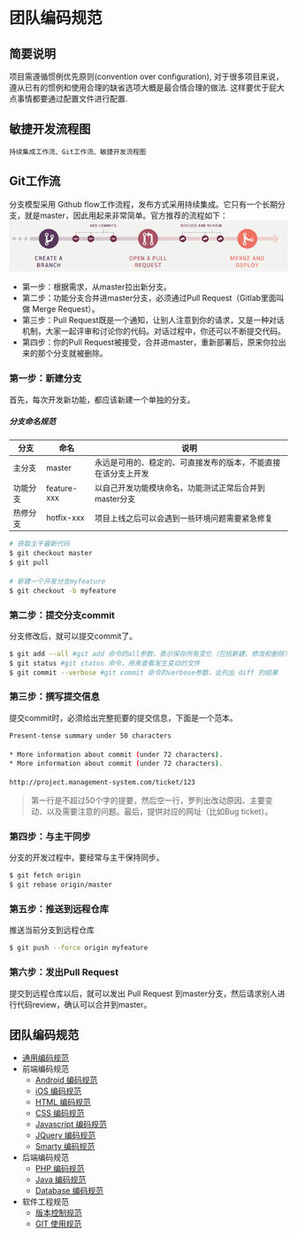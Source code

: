 # 团队编码规范

## 简要说明
   项目需遵循惯例优先原则(convention over configuration), 对于很多项目来说，遵从已有的惯例和使用合理的缺省选项大概是最合情合理的做法. 这样要优于屁大点事情都要通过配置文件进行配置.

## 敏捷开发流程图
    持续集成工作流、Git工作流、敏捷开发流程图

## Git工作流

分支模型采用 Github flow工作流程，发布方式采用持续集成。它只有一个长期分支，就是master，因此用起来非常简单。官方推荐的流程如下：
![](_media/15342999793615.png)

* 第一步：根据需求，从master拉出新分支。
* 第二步：功能分支合并进master分支，必须通过Pull Request（Gitlab里面叫做 Merge Request）。
* 第三步：Pull Request既是一个通知，让别人注意到你的请求，又是一种对话机制，大家一起评审和讨论你的代码。对话过程中，你还可以不断提交代码。
* 第四步：你的Pull Request被接受，合并进master，重新部署后，原来你拉出来的那个分支就被删除。

### 第一步：新建分支
首先，每次开发新功能，都应该新建一个单独的分支。
##### 分支命名规范
| 分支 | 命名 | 说明 |
| --- | --- | --- |
| 主分支 | master | 永远是可用的、稳定的、可直接发布的版本，不能直接在该分支上开发 |
| 功能分支 | feature-xxx | 以自己开发功能模块命名，功能测试正常后合并到master分支 |
| 热修分支 | hotfix-xxx | 项目上线之后可以会遇到一些环境问题需要紧急修复 |

```bash
# 获取主干最新代码
$ git checkout master
$ git pull

# 新建一个开发分支myfeature
$ git checkout -b myfeature
```

### 第二步：提交分支commit
分支修改后，就可以提交commit了。

```bash
$ git add --all #git add 命令的all参数，表示保存所有变化（包括新建、修改和删除）。从Git 2.0开始，all是 git add 的默认参数，所以也可以用 git add . 代替
$ git status #git status 命令，用来查看发生变动的文件
$ git commit --verbose #git commit 命令的verbose参数，会列出 diff 的结果
```

### 第三步：撰写提交信息
提交commit时，必须给出完整扼要的提交信息，下面是一个范本。

```bash
Present-tense summary under 50 characters

* More information about commit (under 72 characters).
* More information about commit (under 72 characters).

http://project.management-system.com/ticket/123
```

>第一行是不超过50个字的提要，然后空一行，罗列出改动原因、主要变动、以及需要注意的问题。最后，提供对应的网址（比如Bug ticket）。

### 第四步：与主干同步
分支的开发过程中，要经常与主干保持同步。

```bash
$ git fetch origin
$ git rebase origin/master
```

### 第五步：推送到远程仓库

推送当前分支到远程仓库

```bash
$ git push --force origin myfeature
```

### 第六步：发出Pull Request
提交到远程仓库以后，就可以发出 Pull Request 到master分支，然后请求别人进行代码review，确认可以合并到master。


## 团队编码规范
* [通用编码规范](../README.md)
* 前端编码规范
    * [Android 编码规范](../README.md)
    * [iOS 编码规范](../README.md)
    * [HTML 编码规范](../README.md)
    * [CSS 编码规范](../README.md)
    * [Javascript 编码规范](../README.md)
    * [JQuery 编码规范](../README.md)
    * [Smarty 编码规范](../README.md)
* 后端编码规范
    * [PHP 编码规范](https://github.com/PizzaLiu/PHP-FIG)
    * [Java 编码规范](../README.md)
    * [Database 编码规范](database.md)
* 软件工程规范
    * [版本控制规范](../README.md)
    * [GIT 使用规范](../README.md)